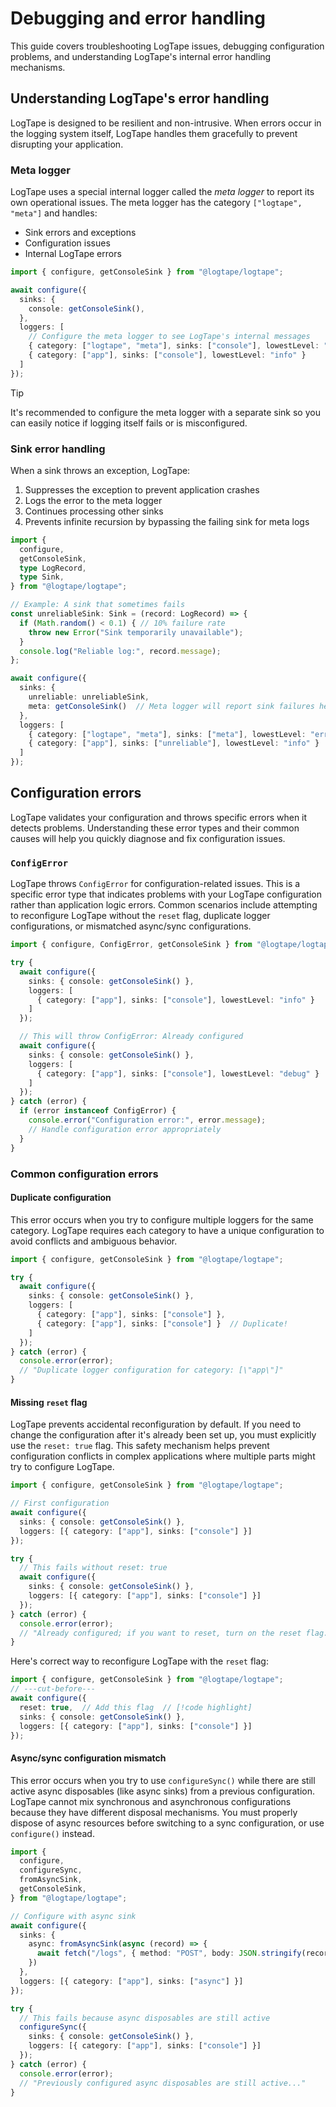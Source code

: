 Debugging and error handling
============================

This guide covers troubleshooting LogTape issues, debugging configuration
problems, and understanding LogTape's internal error handling mechanisms.


Understanding LogTape's error handling
--------------------------------------

LogTape is designed to be resilient and non-intrusive.  When errors occur in
the logging system itself, LogTape handles them gracefully to prevent disrupting
your application.

### Meta logger

LogTape uses a special internal logger called the *meta logger* to report its
own operational issues.  The meta logger has the category `["logtape", "meta"]`
and handles:

 -  Sink errors and exceptions
 -  Configuration issues
 -  Internal LogTape errors

~~~~ typescript {8-9} twoslash
import { configure, getConsoleSink } from "@logtape/logtape";

await configure({
  sinks: {
    console: getConsoleSink(),
  },
  loggers: [
    // Configure the meta logger to see LogTape's internal messages
    { category: ["logtape", "meta"], sinks: ["console"], lowestLevel: "warning" },
    { category: ["app"], sinks: ["console"], lowestLevel: "info" }
  ]
});
~~~~

> [!TIP]
> It's recommended to configure the meta logger with a separate sink so you can
> easily notice if logging itself fails or is misconfigured.

### Sink error handling

When a sink throws an exception, LogTape:

 1. Suppresses the exception to prevent application crashes
 2. Logs the error to the meta logger
 3. Continues processing other sinks
 4. Prevents infinite recursion by bypassing the failing sink for meta logs

~~~~ typescript {19,22} twoslash
import {
  configure,
  getConsoleSink,
  type LogRecord,
  type Sink,
} from "@logtape/logtape";

// Example: A sink that sometimes fails
const unreliableSink: Sink = (record: LogRecord) => {
  if (Math.random() < 0.1) { // 10% failure rate
    throw new Error("Sink temporarily unavailable");
  }
  console.log("Reliable log:", record.message);
};

await configure({
  sinks: {
    unreliable: unreliableSink,
    meta: getConsoleSink()  // Meta logger will report sink failures here
  },
  loggers: [
    { category: ["logtape", "meta"], sinks: ["meta"], lowestLevel: "error" },
    { category: ["app"], sinks: ["unreliable"], lowestLevel: "info" }
  ]
});
~~~~


Configuration errors
--------------------

LogTape validates your configuration and throws specific errors when it detects
problems. Understanding these error types and their common causes will help you
quickly diagnose and fix configuration issues.

### `ConfigError`

LogTape throws `ConfigError` for configuration-related issues. This is
a specific error type that indicates problems with your LogTape configuration
rather than application logic errors. Common scenarios include attempting to
reconfigure LogTape without the `reset` flag, duplicate logger configurations,
or mismatched async/sync configurations.

~~~~ typescript {19-22} twoslash
import { configure, ConfigError, getConsoleSink } from "@logtape/logtape";

try {
  await configure({
    sinks: { console: getConsoleSink() },
    loggers: [
      { category: ["app"], sinks: ["console"], lowestLevel: "info" }
    ]
  });

  // This will throw ConfigError: Already configured
  await configure({
    sinks: { console: getConsoleSink() },
    loggers: [
      { category: ["app"], sinks: ["console"], lowestLevel: "debug" }
    ]
  });
} catch (error) {
  if (error instanceof ConfigError) {
    console.error("Configuration error:", error.message);
    // Handle configuration error appropriately
  }
}
~~~~

### Common configuration errors

#### Duplicate configuration

This error occurs when you try to configure multiple loggers for
the same category.  LogTape requires each category to have a unique
configuration to avoid conflicts and ambiguous behavior.

~~~~ typescript {7-8} twoslash
import { configure, getConsoleSink } from "@logtape/logtape";

try {
  await configure({
    sinks: { console: getConsoleSink() },
    loggers: [
      { category: ["app"], sinks: ["console"] },
      { category: ["app"], sinks: ["console"] }  // Duplicate!
    ]
  });
} catch (error) {
  console.error(error);
  // "Duplicate logger configuration for category: [\"app\"]"
}
~~~~

#### Missing `reset` flag

LogTape prevents accidental reconfiguration by default.  If you need to change
the configuration after it's already been set up, you must explicitly use
the `reset: true` flag.  This safety mechanism helps prevent configuration
conflicts in complex applications where multiple parts might try to configure
LogTape.

~~~~ typescript twoslash
import { configure, getConsoleSink } from "@logtape/logtape";

// First configuration
await configure({
  sinks: { console: getConsoleSink() },
  loggers: [{ category: ["app"], sinks: ["console"] }]
});

try {
  // This fails without reset: true
  await configure({
    sinks: { console: getConsoleSink() },
    loggers: [{ category: ["app"], sinks: ["console"] }]
  });
} catch (error) {
  console.error(error);
  // "Already configured; if you want to reset, turn on the reset flag."
}
~~~~

Here's correct way to reconfigure LogTape with the `reset` flag:

~~~~ typescript twoslash
import { configure, getConsoleSink } from "@logtape/logtape";
// ---cut-before---
await configure({
  reset: true,  // Add this flag  // [!code highlight]
  sinks: { console: getConsoleSink() },
  loggers: [{ category: ["app"], sinks: ["console"] }]
});
~~~~

#### Async/sync configuration mismatch

This error occurs when you try to use `configureSync()` while there are still
active async disposables (like async sinks) from a previous configuration.
LogTape cannot mix synchronous and asynchronous configurations because they have
different disposal mechanisms.  You must properly dispose of async resources
before switching to a sync configuration, or use `configure()` instead.

~~~~ typescript twoslash
import {
  configure,
  configureSync,
  fromAsyncSink,
  getConsoleSink,
} from "@logtape/logtape";

// Configure with async sink
await configure({
  sinks: {
    async: fromAsyncSink(async (record) => {
      await fetch("/logs", { method: "POST", body: JSON.stringify(record) });
    })
  },
  loggers: [{ category: ["app"], sinks: ["async"] }]
});

try {
  // This fails because async disposables are still active
  configureSync({
    sinks: { console: getConsoleSink() },
    loggers: [{ category: ["app"], sinks: ["console"] }]
  });
} catch (error) {
  console.error(error);
  // "Previously configured async disposables are still active..."
}
~~~~
